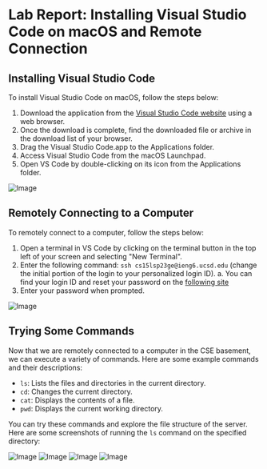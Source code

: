 # Lab Report: Installing Visual Studio Code on macOS and Remote Connection

## Installing Visual Studio Code

To install Visual Studio Code on macOS, follow the steps below:

1. Download the application from the [Visual Studio Code website](https://code.visualstudio.com/download) using a web browser.
2. Once the download is complete, find the downloaded file or archive in the download list of your browser.
3. Drag the Visual Studio Code.app to the Applications folder.
4. Access Visual Studio Code from the macOS Launchpad.
5. Open VS Code by double-clicking on its icon from the Applications folder.

![Image](https://docs.cse.lehigh.edu/images/installing-vscode-mac/installing-vscode-mac01.png)

## Remotely Connecting to a Computer

To remotely connect to a computer, follow the steps below:

1. Open a terminal in VS Code by clicking on the terminal button in the top left of your screen and selecting "New Terminal".
2. Enter the following command: `ssh cs15lsp23ge@ieng6.ucsd.edu` (change the initial portion of the login to your personalized login ID).
  a. You can find your login ID and reset your password on the [following site](https://sdacs.ucsd.edu/~icc/index.php) 
4. Enter your password when prompted.

![Image](https://user-images.githubusercontent.com/58676663/230973611-222073e2-0ab8-47c4-b145-b54d7b25f4e0.png)

## Trying Some Commands

Now that we are remotely connected to a computer in the CSE basement, we can execute a variety of commands. Here are some example commands and their descriptions:

- `ls`: Lists the files and directories in the current directory.
- `cd`: Changes the current directory.
- `cat`: Displays the contents of a file.
- `pwd`: Displays the current working directory.

You can try these commands and explore the file structure of the server. Here are some screenshots of running the `ls` command on the specified directory:

![Image](https://user-images.githubusercontent.com/58676663/231005349-c77b5f01-7316-4e63-aedd-160253769d9a.png)
![Image](https://user-images.githubusercontent.com/58676663/233913331-92efba7b-89a8-4e77-963c-aca37d832c22.png)
![Image](https://user-images.githubusercontent.com/58676663/233914429-1f9bc1b3-eede-46aa-a379-cff8b5821120.png)
![Image](https://user-images.githubusercontent.com/58676663/233918210-0c624123-cea3-4e09-a2e5-65e58cf373e1.png)


